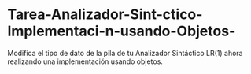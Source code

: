 # Tarea-Analizador-Sint-ctico-Implementaci-n-usando-Objetos-
Modifica el tipo de dato de la pila de tu Analizador Sintáctico LR(1) ahora realizando una implementación usando objetos.

